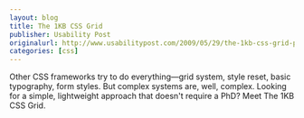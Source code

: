 ```yaml
---
layout: blog
title: The 1KB CSS Grid
publisher: Usability Post
originalurl: http://www.usabilitypost.com/2009/05/29/the-1kb-css-grid-part-1/
categories: [css]
---
```


Other CSS frameworks try to do everything—grid system, style reset, basic typography, form styles. But complex systems are, well, complex. Looking for a simple, lightweight approach that doesn't require a PhD? Meet The 1KB CSS Grid.